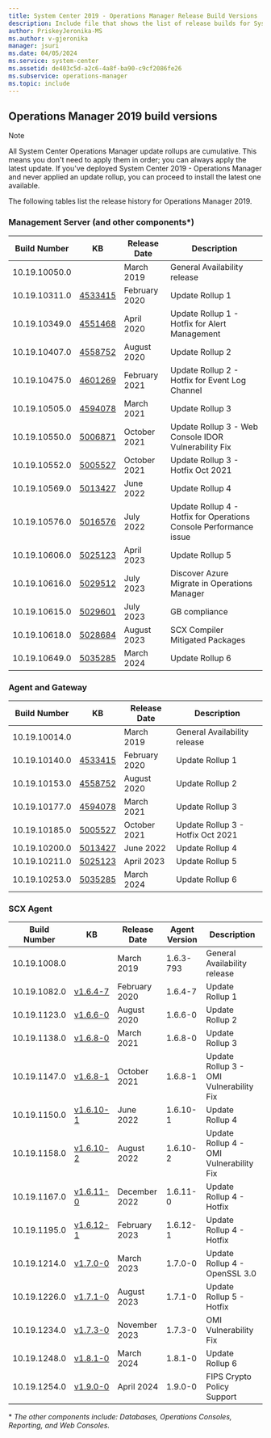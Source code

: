 ```yaml
---
title: System Center 2019 - Operations Manager Release Build Versions
description: Include file that shows the list of release builds for System Center 2019 - Operations Manager.
author: PriskeyJeronika-MS
ms.author: v-gjeronika
manager: jsuri
ms.date: 04/05/2024
ms.service: system-center
ms.assetid: de403c5d-a2c6-4a8f-ba90-c9cf2086fe26
ms.subservice: operations-manager
ms.topic: include
---
```


## Operations Manager 2019 build versions

>[!NOTE]
>All System Center Operations Manager update rollups are cumulative. This means you don't need to apply them in order; you can always apply the latest update. If you've deployed System Center 2019 - Operations Manager and never applied an update rollup, you can proceed to install the latest one available.
>

The following tables list the release history for Operations Manager 2019.

### Management Server (and other components*)
|Build Number |KB |Release Date |Description |
|-------------|---|-------------|------------|
|10.19.10050.0||March 2019 |General Availability release |
|10.19.10311.0|[4533415](https://support.microsoft.com/kb/4533415) |February 2020 |Update Rollup 1 |
|10.19.10349.0|[4551468](https://support.microsoft.com/kb/4551468) |April 2020 |Update Rollup 1 - Hotfix for Alert Management |
|10.19.10407.0|[4558752](https://support.microsoft.com/kb/4558752) |August 2020 |Update Rollup 2 |
|10.19.10475.0|[4601269](https://support.microsoft.com/kb/4601269) |February 2021 |Update Rollup 2 - Hotfix for Event Log Channel |
|10.19.10505.0|[4594078](https://support.microsoft.com/kb/4594078) |March 2021 |Update Rollup 3 |
|10.19.10550.0|[5006871](https://support.microsoft.com/kb/5006871) |October 2021 |Update Rollup 3 - Web Console IDOR Vulnerability Fix |
|10.19.10552.0|[5005527](https://support.microsoft.com/kb/5005527) |October 2021 |Update Rollup 3 - Hotfix Oct 2021 |
|10.19.10569.0|[5013427](https://support.microsoft.com/kb/5013427) |June 2022 |Update Rollup 4 |
|10.19.10576.0|[5016576](https://support.microsoft.com/kb/5016576) |July 2022 |Update Rollup 4 - Hotfix for Operations Console Performance issue |
|10.19.10606.0|[5025123](https://support.microsoft.com/kb/5025123) |April 2023 |Update Rollup 5 |
|10.19.10616.0|[5029512](https://support.microsoft.com/kb/5029512) |July 2023|Discover Azure Migrate in Operations Manager|
|10.19.10615.0|[5029601](https://support.microsoft.com/kb/5029601) |July 2023|GB compliance|
|10.19.10618.0|[5028684](https://support.microsoft.com/kb/5028684) |August 2023|SCX Compiler Mitigated Packages|
|10.19.10649.0| [5035285](https://support.microsoft.com/kb/5035285) |March 2024|Update Rollup 6|

### Agent and Gateway
|Build Number |KB |Release Date |Description |
|-------------|---|-------------|------------|
|10.19.10014.0||March 2019 |General Availability release |
|10.19.10140.0|[4533415](https://support.microsoft.com/kb/4533415) |February 2020 |Update Rollup 1 |
|10.19.10153.0|[4558752](https://support.microsoft.com/kb/4558752) |August 2020 |Update Rollup 2 |
|10.19.10177.0|[4594078](https://support.microsoft.com/kb/4594078) |March 2021 |Update Rollup 3 |
|10.19.10185.0|[5005527](https://support.microsoft.com/kb/5005527) |October 2021 |Update Rollup 3 - Hotfix Oct 2021 |
|10.19.10200.0|[5013427](https://support.microsoft.com/kb/5013427) |June 2022 |Update Rollup 4 |
|10.19.10211.0|[5025123](https://support.microsoft.com/kb/5025123) |April 2023 |Update Rollup 5 |
|10.19.10253.0|[5035285](https://support.microsoft.com/kb/5035285) |March 2024|Update Rollup 6|

### SCX Agent
|Build Number |KB |Release Date |Agent Version |Description |
|-------------|---|-------------|--------------|------------|
|10.19.1008.0||March 2019 |1.6.3-793 |General Availability release |
|10.19.1082.0|[v1.6.4-7](https://github.com/microsoft/SCXcore/releases/tag/scx-1.6.4-7) |February 2020 |1.6.4-7 |Update Rollup 1 |
|10.19.1123.0|[v1.6.6-0](https://github.com/microsoft/SCXcore/releases/tag/v1.6.6-0) |August 2020 |1.6.6-0	|Update Rollup 2 |
|10.19.1138.0|[v1.6.8-0](https://github.com/microsoft/SCXcore/releases/tag/v1.6.8-0) |March 2021 |1.6.8-0 |Update Rollup 3 |
|10.19.1147.0|[v1.6.8-1](https://github.com/microsoft/SCXcore/releases/tag/v1.6.8-1) |October 2021 |1.6.8-1 |Update Rollup 3 - OMI Vulnerability Fix |
|10.19.1150.0|[v1.6.10-1](https://github.com/microsoft/SCXcore/releases/tag/v1.6.10-1) |June 2022 |1.6.10-1 |Update Rollup 4 |
|10.19.1158.0|[v1.6.10-2](https://github.com/microsoft/SCXcore/releases/tag/v1.6.10-2) |August 2022 |1.6.10-2 |Update Rollup 4 - OMI Vulnerability Fix |
|10.19.1167.0|[v1.6.11-0](https://github.com/microsoft/SCXcore/releases/tag/v1.6.11-0) |December 2022 |1.6.11-0 |Update Rollup 4 - Hotfix |
|10.19.1195.0|[v1.6.12-1](https://github.com/microsoft/SCXcore/releases/tag/v1.6.12-1) |February 2023 |1.6.12-1 |Update Rollup 4 - Hotfix |
|10.19.1214.0|[v1.7.0-0](https://github.com/microsoft/SCXcore/releases/tag/v1.7.0-0) |March 2023 |1.7.0-0 |Update Rollup 4 - OpenSSL 3.0 |
|10.19.1226.0|[v1.7.1-0](https://github.com/microsoft/SCXcore/releases/tag/v1.7.1-0) |August 2023 |1.7.1-0 |Update Rollup 5 - Hotfix |
|10.19.1234.0|[v1.7.3-0](https://github.com/microsoft/SCXcore/releases/tag/v1.7.3-0) |November 2023 |1.7.3-0 |OMI Vulnerability Fix |
|10.19.1248.0| [v1.8.1-0](https://github.com/microsoft/SCXcore/releases/tag/v1.8.1-0) |March 2024|1.8.1-0|Update Rollup 6|
|10.19.1254.0|[v1.9.0-0](https://github.com/microsoft/SCXcore/releases/tag/v1.9.0-0)|April 2024|1.9.0-0|FIPS Crypto Policy Support|

 \* *The other components include: Databases, Operations Consoles, Reporting, and Web Consoles.*

